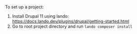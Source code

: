 To set up a project:
1. Install Drupal 11 using lando: https://docs.lando.dev/plugins/drupal/getting-started.html
2. Go to root project directory and run `lando composer install`
